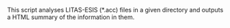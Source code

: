This script analyses LITAS-ESIS (\*.acc) files in a given directory and outputs a HTML summary of the information in them.
